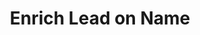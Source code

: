 ---
title: Enrich Lead on Name
position_number: 1.6
type: get
description: This endpoint enriches a lead’s information based on the value found in the Name and Company field.
parameters:
  - name: name
    content: full name of the lead
  - name: company_website
    content: domain of the company
  - name: company_name
    content: name of the company
  - name: location
    content: location of the lead (optional)
content_markdown: |-
  The lead enrichment endpoint consumes credits for its usage. If a verified email is successfully returned, it will 
  cost you 1 credit. If an email/phone is not found, but Slintel successfully found ALL of the following information, 
  Slintel will charge a fraction of a credit.
  
  The enrich endpoint also charges credits if you pass the same information multiple times.
  {: .warning }
left_code_blocks:
  - code_block: |-
        var request = require('request');
        var options = {
          'method': 'GET',
          'url': 'https://apiv2.slintel.com/v2.0/lead/enrich?name=Deepak Anchala&company_name=Slintel&location=California&location=United States',
          'headers': {
            'x-api-key': 'f7c59c6b-83de-4e80-8011-0fbd6846c695'
          }
        };
        request(options, function (error, response) { 
          if (error) throw new Error(error);
          console.log(response.body);
        });
    title: Nodejs
    language: javascript
  - code_block: |-
        var settings = {
            "url": "https://apiv2.slintel.com/v2.0/lead/enrich?name=Deepak Anchala&company_name=Slintel&location=California&location=United States",
            "method": "GET",
            "timeout": 0,
            "headers": {
            "x-api-key": "f7c59c6b-83de-4e80-8011-0fbd6846c695"
            },
        };
        
        $.ajax(settings).done(function (response) {
        console.log(response);
        });
    title: jQuery
    language: javascript
  - code_block: |-
        import requests

        url = "https://apiv2.slintel.com/v2.0/lead/enrich?name=Deepak Anchala&company_name=Slintel&location=California&location=United States"
        
        payload  = {}
        headers = {
          'x-api-key': 'f7c59c6b-83de-4e80-8011-0fbd6846c695'
        }
        
        response = requests.request("GET", url, headers=headers, data = payload)
        
        print(response.text.encode('utf8'))
    title: Python
    language: python
right_code_blocks:
  - code_block: |2-
        {
        "data": {
        "id": "5dc164616d4235090c39736b",
        "continent": "North America",
        "country": "United States",
        "education": [
        {
            "end_date": 2008,
            "school_location": "Indore, Madhya Pradesh, India",
            "school_website": "iimidr.ac.in",
            "school_name": "Indian Institute Of Management Indore",
            "degrees": [
                "Master Of Business Administration",
                "Masters"
            ],
            "start_date": 2006
        },
        {
            "end_date": 2006,
            "school_location": "Kharagpur, West Bengal, India",
            "school_website": "iitkgp.ac.in",
            "school_name": "Indian Institute Of Technology Kharagpur",
            "degrees": [
                "Bachelors"
            ],
            "start_date": 2002
        }
        ],
        "decision_making_power": "High",
        "city": "San Francisco",
        "company_website": "slintel.com",
        "experience": [
        {
            "end_date": [],
            "is_primary": "true",
            "company_profile": {},
            "company_website": "slintel.com",
            "company_name": "Slintel",
            "location": {
                "country": "United States",
                "city": "Mountain View",
                "state": "California"
            },
            "title_name": "Founder",
            "company_size": "1-10"
        },
        {
            "is_primary": "false",
            "company_profile": {
                "facebook_url": "facebook.com/tracxn",
                "twitter_url": "twitter.com/tracxn",
                "crunchbase_url": "crunchbase.com/organization/tracxn"
            },
            "company_website": "tracxn.com",
            "company_name": "Tracxn",
            "location": {
                "country": "United States",
                "city": "Palo Alto",
                "state": "California"
            },
            "title_name": "Vp, Business Development",
            "company_size": "501-1000"
        }
        ],
        "technologies": [
        {
            "category": "Finance and Accounting",
            "subcategory": "Billing And Provisioning",
            "technology": "Square Invoices",
            "last_detected": 1589915623
        },
        {
            "category": "Platform and Storage",
            "subcategory": "Backup and Disaster Recovery",
            "technology": "Rewind.io",
            "last_detected": 1591092110
        }
        ],
        "company_linkedin_url": "https://www.linkedin.com/company/slintel/",
        "skills": [
        "Business Strategy",
        "Portfolio Management",
        "Financial Modeling",
        "Management",
        "Banking",
        "Consulting",
        "Business Development",
        "Requirements Analysis",
        "Business Analytics",
        "Investments",
        "Business Analysis",
        "Team Management",
        "Pre Sales",
        "Business Intelligence",
        "Strategy",
        "Financial Services",
        "Sales",
        "Management Consulting"
        ],
        "company_state": "California",
        "function": "Ceo/founder/co-founder",
        "company_city": "Santa Clara",
        "state": "California",
        "email": "deepak@slintel.com",
        "divison": "General",
        "company_id": "5c3b016dd55ae49f1b77d266",
        "lead_title": "Founder",
        "company_country": "United States",
        "company_products_services": [
        "Information and Communications Technology (ICT)",
        "Information Technology",
        "Marketing Automation",
        "Sales Automation"
        ],
        "company_phone_number": "214-400-7300",
        "industry": "Computer Software",
        "company_sector": "Technology",
        "company_name": "Slintel",
        "company_twitter_url": "https://twitter.com/slintel_inc",
        "name": "Deepak Anchala",
        "company_facebook_url": "https://www.facebook.com/Slintel-1070643269715139/",
        "linkedin_url": "http://www.linkedin.com/in/deepak-anchala-0043707",
        "company_size": "11-50",
        "last_funded_on": 1576108800
        }
        }
    title: Response
    language: json
---